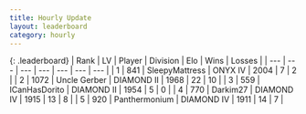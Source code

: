 ```yaml
---
title: Hourly Update
layout: leaderboard
category: hourly
---
```


{: .leaderboard}
| Rank | LV | Player | Division | Elo | Wins | Losses |
| --- | --- | --- | --- | --- | --- | --- |
| <span data-change="0">1</span> | 841 | <span title="ID: 153129">SleepyMattress</span> | ONYX IV | <span data-change="10">2004</span> | <span data-change="1">7</span> | <span data-change="0">2</span> |
| <span data-change="0">2</span> | 1072 | <span title="ID: 31699">Uncle Gerber</span> | DIAMOND II | <span data-change="14">1968</span> | <span data-change="1">22</span> | <span data-change="0">10</span> |
| <span data-change="0">3</span> | 559 | <span title="ID: 415713">ICanHasDorito</span> | DIAMOND II | <span data-change="26">1954</span> | <span data-change="2">5</span> | <span data-change="0">0</span> |
| <span data-change="0">4</span> | 770 | <span title="ID: 694036">Darkim27</span> | DIAMOND IV | <span data-change="-11">1915</span> | <span data-change="2">13</span> | <span data-change="2">8</span> |
| <span data-change="0">5</span> | 920 | <span title="ID: 154837">Panthermonium</span> | DIAMOND IV | <span data-change="24">1911</span> | <span data-change="5">14</span> | <span data-change="1">7</span> |